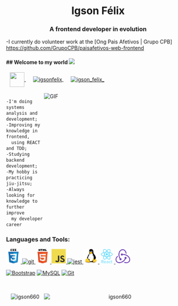 <h1 align="center">Igson Félix </h1>
<h3 align="center"> A frontend developer in evolution </h3>

  -I currently do volunteer work at the [Ong Pais Afetivos | Grupo CPB] https://github.com/GrupoCPB/paisafetivos-web-frontend

<div align="center">
  <div align="left">
    <h4>## Welcome to my world
    <img src="https://github.com/TheDudeThatCode/TheDudeThatCode/blob/master/Assets/Earth.gif" width="24px"></h4>
  <div>
    <a style="margin:10px"href="https://github.com/igson660" target="_blank">
      <img align="center" margin="50px" src="https://cdn.iconscout.com/icon/free/png-256/github-108-438008.png"
        width="40px" height="40px" />
    </a>
    <a style="margin:10px" href="https://linkedin.com/in/igsonfelix" target="blank">
      <img align="center"
        src="https://raw.githubusercontent.com/rahuldkjain/github-profile-readme-generator/master/src/images/icons/Social/linked-in-alt.svg"
        alt="igsonfelix" height="40" width="40" />
    </a>
    <a style="margin:10px" href=https://instagram.com/igson_felix_" target="blank">
      <img align="center"
        src="https://raw.githubusercontent.com/rahuldkjain/github-profile-readme-generator/master/src/images/icons/Social/instagram.svg"
        alt="igson_felix_" height="40" width="40" />
    </a>
    <br/>
    <br/>
  </div>
    <img align="right" alt="GIF" src="https://i.pinimg.com/originals/e4/26/70/e426702edf874b181aced1e2fa5c6cde.gif"
      width="400px" />

    -I'm doing systems analysis and development;
    -Improving my knowledge in frontend,
      using REACT and TDD;
    -Studying backend development;
    -My hobby is practicing jiu-jitsu;
    -Always looking for knowledge to further improve
      my developer career
  </div>
</div>
<h3 align="left">Languages and Tools:</h3>

<p align="left">
  <a href="https://www.w3schools.com/css/" target="_blank">
    <img src="https://raw.githubusercontent.com/devicons/devicon/master/icons/css3/css3-original-wordmark.svg"
      alt="css3" width="40" height="40" />
  </a>
  <a href="https://git-scm.com/" target="_blank">
    <img src="https://www.vectorlogo.zone/logos/git-scm/git-scm-icon.svg" alt="git" width="40" height="40" />
  </a>
  <a href="https://www.w3.org/html/" target="_blank">
    <img src="https://raw.githubusercontent.com/devicons/devicon/master/icons/html5/html5-original-wordmark.svg"
      alt="html5" width="40" height="40" />
  </a>
  <a href="https://developer.mozilla.org/en-US/docs/Web/JavaScript" target="_blank">
    <img src="https://raw.githubusercontent.com/devicons/devicon/master/icons/javascript/javascript-original.svg"
      alt="javascript" width="40" height="40" />
  </a>
  <a href="https://jestjs.io" arget="_blank">
    <img src="https://www.vectorlogo.zone/logos/jestjsio/jestjsio-icon.svg" alt="jest" width="40" height="40" />
  </a>
  <a href="https://www.linux.org/" target="_blank">
    <img src="https://raw.githubusercontent.com/devicons/devicon/master/icons/linux/linux-original.svg" alt="linux"
      width="40" height="40" />
  </a>
  <a href="https://reactjs.org/" target="_blank">
    <img src="https://raw.githubusercontent.com/devicons/devicon/master/icons/react/react-original-wordmark.svg"
      alt="react" width="40" height="40" />
  </a>
  <a href="https://redux.js.org" target="_blank">
    <img src="https://raw.githubusercontent.com/devicons/devicon/master/icons/redux/redux-original.svg" alt="redux"
      width="40" height="40" />
  </a>
</p>


[![Bootstrap](https://img.shields.io/badge/-Bootstrap-563D7C?style=flat&logo=bootstrap&link=https://github.com/BRdhanani)](https://github.com/BRdhanani)
[![MySQL](https://img.shields.io/badge/-MySQL-black?style=flat&logo=mysql&link=https://github.com/BRdhanani)](https://github.com/BRdhanani)
[![Git](https://img.shields.io/badge/-Git-black?style=flat&logo=git&link=https://github.com/BRdhanani)](https://github.com/BRdhanani)

<div align="center">  
  <br>
  <br>
<img lign="left" src="https://github-readme-stats.vercel.app/api/top-langs?username=igson660&show_icons=true&locale=en&layout=compact" alt="igson660" width="400px"/>

<img align="right" src="https://github-readme-streak-stats.herokuapp.com/?user=igson660&" alt="igson660" width="400px"/>
</div>
